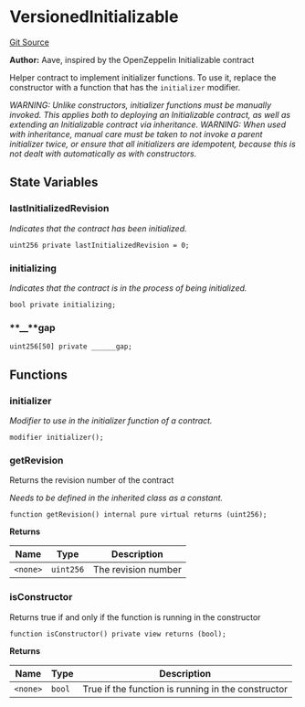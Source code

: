 # VersionedInitializable

[Git Source](https://github.com/bsostech/isle/blob/1b9b42ecc99464a07a9859078c2c7bc923a6500d/docs/contracts/reference/libraries/upgradability)

**Author:**
Aave, inspired by the OpenZeppelin Initializable contract

Helper contract to implement initializer functions. To use it, replace
the constructor with a function that has the `initializer` modifier.

_WARNING: Unlike constructors, initializer functions must be manually
invoked. This applies both to deploying an Initializable contract, as well
as extending an Initializable contract via inheritance.
WARNING: When used with inheritance, manual care must be taken to not invoke
a parent initializer twice, or ensure that all initializers are idempotent,
because this is not dealt with automatically as with constructors._

## State Variables

### lastInitializedRevision

_Indicates that the contract has been initialized._

```solidity
uint256 private lastInitializedRevision = 0;
```

### initializing

_Indicates that the contract is in the process of being initialized._

```solidity
bool private initializing;
```

### **\_\_**gap

```solidity
uint256[50] private ______gap;
```

## Functions

### initializer

_Modifier to use in the initializer function of a contract._

```solidity
modifier initializer();
```

### getRevision

Returns the revision number of the contract

_Needs to be defined in the inherited class as a constant._

```solidity
function getRevision() internal pure virtual returns (uint256);
```

**Returns**

| Name     | Type      | Description         |
| -------- | --------- | ------------------- |
| `<none>` | `uint256` | The revision number |

### isConstructor

Returns true if and only if the function is running in the constructor

```solidity
function isConstructor() private view returns (bool);
```

**Returns**

| Name     | Type   | Description                                        |
| -------- | ------ | -------------------------------------------------- |
| `<none>` | `bool` | True if the function is running in the constructor |
